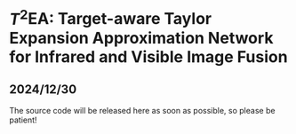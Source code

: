 # $T^2$EA: Target-aware Taylor Expansion Approximation Network for Infrared and Visible Image Fusion

## 2024/12/30
The source code will be released here as soon as possible, so please be patient!
